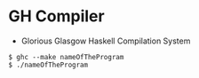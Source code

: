 # GH Compiler

- Glorious Glasgow Haskell Compilation System

```shell
$ ghc --make nameOfTheProgram
$ ./nameOfTheProgram
```
